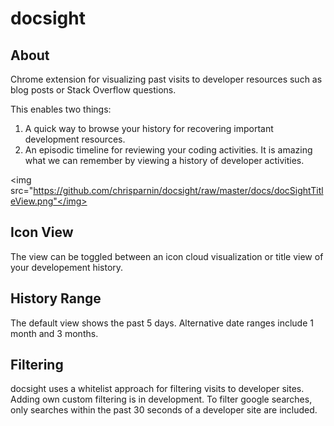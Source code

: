 docsight
==============

## About
Chrome extension for visualizing past visits to developer resources such as blog posts or Stack Overflow questions.

This enables two things:
1) A quick way to browse your history for recovering important development resources. 
2) An episodic timeline for reviewing your coding activities.  It is amazing what we can remember by viewing a history
of developer activities.

<img src="https://github.com/chrisparnin/docsight/raw/master/docs/docSightTitleView.png"</img>

## Icon View
The view can be toggled between an icon cloud visualization or title view of your developement history.

## History Range
The default view shows the past 5 days.  Alternative date ranges include 1 month and 3 months.

## Filtering

docsight uses a whitelist approach for filtering visits to developer sites.  Adding own custom filtering is in development.
To filter google searches, only searches within the past 30 seconds of a developer site are included.

